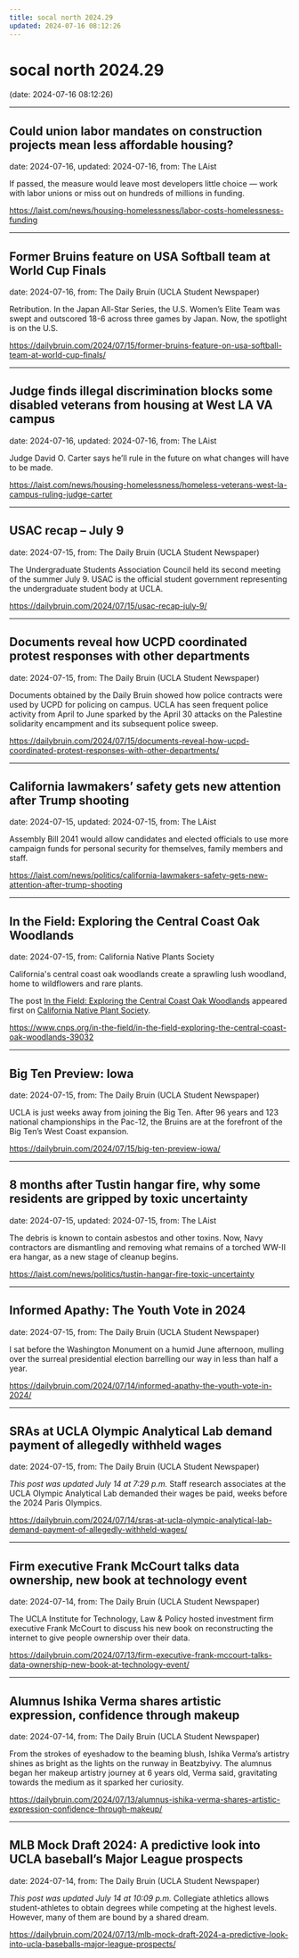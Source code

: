 ```yaml
---
title: socal north 2024.29
updated: 2024-07-16 08:12:26
---
```


# socal north 2024.29

(date: 2024-07-16 08:12:26)

---

## Could union labor mandates on construction projects mean less affordable housing?

date: 2024-07-16, updated: 2024-07-16, from: The LAist

If passed, the measure would leave most developers little choice — work with labor unions or miss out on hundreds of millions in funding. 

<https://laist.com/news/housing-homelessness/labor-costs-homelessness-funding>

---

## Former Bruins feature on USA Softball team at World Cup Finals

date: 2024-07-16, from: The Daily Bruin (UCLA Student Newspaper)

Retribution.
In the Japan All-Star Series, the U.S. Women’s Elite Team was swept and outscored 18-6 across three games by Japan.
Now, the spotlight is on the U.S. 

<https://dailybruin.com/2024/07/15/former-bruins-feature-on-usa-softball-team-at-world-cup-finals/>

---

## Judge finds illegal discrimination blocks some disabled veterans from housing at West LA VA campus

date: 2024-07-16, updated: 2024-07-16, from: The LAist

Judge David O. Carter says he’ll rule in the future on what changes will have to be made. 

<https://laist.com/news/housing-homelessness/homeless-veterans-west-la-campus-ruling-judge-carter>

---

## USAC recap – July 9

date: 2024-07-15, from: The Daily Bruin (UCLA Student Newspaper)

The Undergraduate Students Association Council held its second meeting of the summer July 9.
USAC is the official student government representing the undergraduate student body at UCLA. 

<https://dailybruin.com/2024/07/15/usac-recap-july-9/>

---

## Documents reveal how UCPD coordinated protest responses with other departments

date: 2024-07-15, from: The Daily Bruin (UCLA Student Newspaper)

Documents obtained by the Daily Bruin showed how police contracts were used by UCPD for policing on campus.
UCLA has seen frequent police activity from April to June sparked by the April 30 attacks on the Palestine solidarity encampment and its subsequent police sweep. 

<https://dailybruin.com/2024/07/15/documents-reveal-how-ucpd-coordinated-protest-responses-with-other-departments/>

---

## California lawmakers’ safety gets new attention after Trump shooting

date: 2024-07-15, updated: 2024-07-15, from: The LAist

Assembly Bill 2041 would allow candidates and elected officials to use more campaign funds for personal security for themselves, family members and staff. 

<https://laist.com/news/politics/california-lawmakers-safety-gets-new-attention-after-trump-shooting>

---

## In the Field: Exploring the Central Coast Oak Woodlands

date: 2024-07-15, from: California Native Plants Society

<p>California's central coast oak woodlands create a sprawling lush woodland, home to wildflowers and rare plants.</p>
<p>The post <a href="https://www.cnps.org/in-the-field/in-the-field-exploring-the-central-coast-oak-woodlands-39032">In the Field: Exploring the Central Coast Oak Woodlands</a> appeared first on <a href="https://www.cnps.org">California Native Plant Society</a>.</p>
 

<https://www.cnps.org/in-the-field/in-the-field-exploring-the-central-coast-oak-woodlands-39032>

---

## Big Ten Preview: Iowa

date: 2024-07-15, from: The Daily Bruin (UCLA Student Newspaper)

UCLA is just weeks away from joining the Big Ten. After 96 years and 123 national championships in the Pac-12, the Bruins are at the forefront of the Big Ten&#8217;s West Coast expansion. 

<https://dailybruin.com/2024/07/15/big-ten-preview-iowa/>

---

## 8 months after Tustin hangar fire, why some residents are gripped by toxic uncertainty

date: 2024-07-15, updated: 2024-07-15, from: The LAist

The debris is known to contain asbestos and other toxins. Now, Navy contractors are dismantling and removing what remains of a torched WW-II era hangar, as a new stage of cleanup begins. 

<https://laist.com/news/politics/tustin-hangar-fire-toxic-uncertainty>

---

## Informed Apathy: The Youth Vote in 2024

date: 2024-07-15, from: The Daily Bruin (UCLA Student Newspaper)

I sat before the Washington Monument on a humid June afternoon, mulling over the surreal presidential election barrelling our way in less than half a year. 

<https://dailybruin.com/2024/07/14/informed-apathy-the-youth-vote-in-2024/>

---

## SRAs at UCLA Olympic Analytical Lab demand payment of allegedly withheld wages

date: 2024-07-15, from: The Daily Bruin (UCLA Student Newspaper)

<em>This post was updated July 14 at 7:29 p.m.</em>
Staff research associates at the UCLA Olympic Analytical Lab demanded their wages be paid, weeks before the 2024 Paris Olympics. 

<https://dailybruin.com/2024/07/14/sras-at-ucla-olympic-analytical-lab-demand-payment-of-allegedly-withheld-wages/>

---

## Firm executive Frank McCourt talks data ownership, new book at technology event

date: 2024-07-14, from: The Daily Bruin (UCLA Student Newspaper)

The UCLA Institute for Technology, Law &#38; Policy hosted investment firm executive Frank McCourt to discuss his new book on reconstructing the internet to give people ownership over their data. 

<https://dailybruin.com/2024/07/13/firm-executive-frank-mccourt-talks-data-ownership-new-book-at-technology-event/>

---

## Alumnus Ishika Verma shares artistic expression, confidence through makeup

date: 2024-07-14, from: The Daily Bruin (UCLA Student Newspaper)

From the strokes of eyeshadow to the beaming blush, Ishika Verma&#8217;s artistry shines as bright as the lights on the runway in Beatzbyivy.
The alumnus began her makeup artistry journey at 6 years old, Verma said, gravitating towards the medium as it sparked her curiosity. 

<https://dailybruin.com/2024/07/13/alumnus-ishika-verma-shares-artistic-expression-confidence-through-makeup/>

---

## MLB Mock Draft 2024: A predictive look into UCLA baseball’s Major League prospects

date: 2024-07-14, from: The Daily Bruin (UCLA Student Newspaper)

<em>This post was updated July 14 at 10:09 p.m.</em>
Collegiate athletics allows student-athletes to obtain degrees while competing at the highest levels.
However, many of them are bound by a shared dream. 

<https://dailybruin.com/2024/07/13/mlb-mock-draft-2024-a-predictive-look-into-ucla-baseballs-major-league-prospects/>

